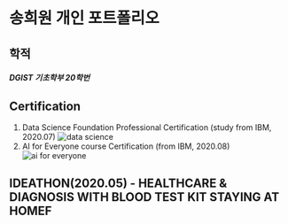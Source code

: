 # 송희원 개인 포트폴리오

## 학적
##### DGIST 기초학부 20학번
<h2>


## Certification
1. Data Science Foundation Professional Certification (study from IBM, 2020.07)
![data science](https://user-images.githubusercontent.com/63955034/95966004-96c5a680-0e45-11eb-8c7e-4ab2ffed5069.PNG)
2. AI for Everyone course Certification (from IBM, 2020.08)
![ai for everyone](https://user-images.githubusercontent.com/63955034/95965950-86153080-0e45-11eb-8ae7-bf751d3c16be.png)


## IDEATHON(2020.05) - HEALTHCARE & DIAGNOSIS WITH BLOOD TEST KIT STAYING AT HOMEF
